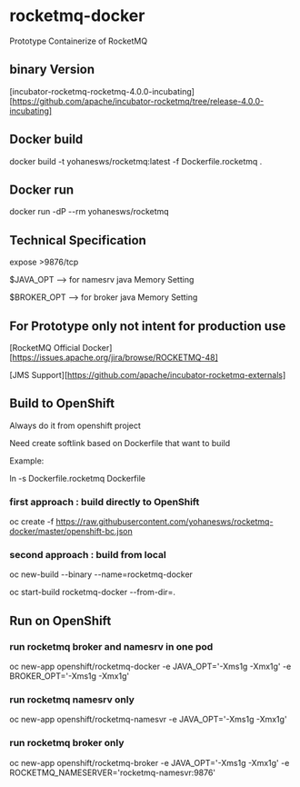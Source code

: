 # rocketmq-docker
Prototype Containerize of RocketMQ

## binary Version
[incubator-rocketmq-rocketmq-4.0.0-incubating][https://github.com/apache/incubator-rocketmq/tree/release-4.0.0-incubating]

## Docker build
docker build -t yohanesws/rocketmq:latest -f Dockerfile.rocketmq .

## Docker run
docker run -dP --rm yohanesws/rocketmq

## Technical Specification

expose >9876/tcp

$JAVA_OPT --> for namesrv java Memory Setting

$BROKER_OPT --> for broker java Memory Setting

## For Prototype only not intent for production use

[RocketMQ Official Docker][https://issues.apache.org/jira/browse/ROCKETMQ-48]

[JMS Support][https://github.com/apache/incubator-rocketmq-externals]

## Build to OpenShift
Always do it from openshift project

Need create softlink based on Dockerfile that want to build

Example:

ln -s Dockerfile.rocketmq Dockerfile



### first approach : build directly to OpenShift
oc create -f https://raw.githubusercontent.com/yohanesws/rocketmq-docker/master/openshift-bc.json

### second approach : build from local

oc new-build --binary --name=rocketmq-docker

oc start-build rocketmq-docker --from-dir=.

## Run on OpenShift

### run rocketmq broker and namesrv in one pod
oc new-app openshift/rocketmq-docker -e JAVA_OPT='-Xms1g -Xmx1g' -e BROKER_OPT='-Xms1g -Xmx1g'


### run rocketmq namesrv only

oc new-app openshift/rocketmq-namesvr -e JAVA_OPT='-Xms1g -Xmx1g'


### run rocketmq broker only

oc new-app openshift/rocketmq-broker -e JAVA_OPT='-Xms1g -Xmx1g' -e ROCKETMQ_NAMESERVER='rocketmq-namesvr:9876'
